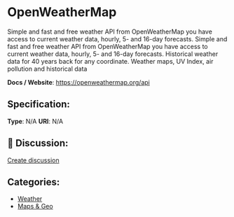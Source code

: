 # OpenWeatherMap


Simple and fast and free weather API from OpenWeatherMap you have access to current weather data, hourly, 5- and 16-day forecasts. Simple and fast and free weather API from OpenWeatherMap you have access to current weather data, hourly, 5- and 16-day forecasts. Historical weather data for 40 years back for any coordinate. Weather maps, UV Index, air pollution
 and historical data

**Docs / Website**: https://openweathermap.org/api

## Specification:
**Type**:  N/A 
**URI**:  N/A 

## 💬 Discussion:
[Create discussion](link)

## Categories:
- [Weather](https://github.com/apis-list/apis-list#weather)
- [Maps & Geo](https://github.com/apis-list/apis-list#maps-and-geo)





